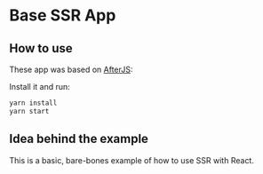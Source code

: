 # Base SSR App

## How to use

These app was based on [AfterJS](https://github.com/jaredpalmer/after.js):

Install it and run:

```bash
yarn install
yarn start
```

## Idea behind the example

This is a basic, bare-bones example of how to use SSR with React.
